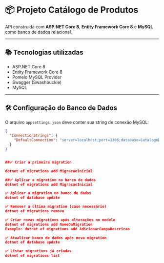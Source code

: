 ﻿# 📦 Projeto Catálogo de Produtos

API construída com **ASP.NET Core 8**, **Entity Framework Core 8** e **MySQL** como banco de dados relacional.

---

## 📚 Tecnologias utilizadas

- ASP.NET Core 8
- Entity Framework Core 8
- Pomelo MySQL Provider
- Swagger (Swashbuckle)
- MySQL

---

## 🛠️ Configuração do Banco de Dados

O arquivo `appsettings.json` deve conter sua string de conexão MySQL:

```json
{
  "ConnectionStrings": {
    "DefaultConnection": "server=localhost;port=3306;database=CatalogoDB;user=root;password=suaSenha"
  }
}


##✅ Criar a primeira migration

dotnet ef migrations add MigracaoInicial

##✅ Aplicar a migration no banco de dados
dotnet ef migrations add MigracaoInicial

✅ Aplicar a migration no banco de dados
dotnet ef database update

✅ Remover a última migration (caso necessário)
dotnet ef migrations remove

✅ Criar novas migrations após alterações no modelo
dotnet ef migrations add NomeDaMigration
Exemplo: dotnet ef migrations add AdicionarCampoDescricao

✅ Atualizar banco de dados após nova migration
dotnet ef database update

✅ Listar migrations já criadas
dotnet ef migrations list